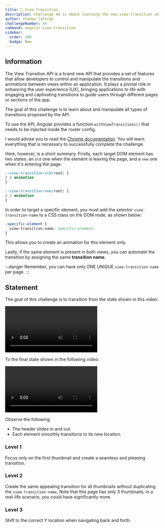 ```yaml
---
title: 🔴 View Transition
description: Challenge 44 is about learning the new view transition animation API
author: thomas-laforge
challengeNumber: 44
command: angular-view-transition
sidebar:
  order: 208
  badge: New
---
```


## Information

The View Transition API is a brand new API that provides a set of features that allow developers to control and manipulate the transitions and animations between views within an application.
It plays a pivotal role in enhancing the user experience (UX), bringing applications to life with engaging and captivating transitions to guide users through different pages or sections of the app.

The goal of this challenge is to learn about and manipulate all types of transitions proposed by the API.

To use the API, Angular provides a function `withViewTransitions()` that needs to be injected inside the router config.

I would advise you to read the [Chrome documentation](https://developer.chrome.com/docs/web-platform/view-transitions). You will learn everything that is necessary to successfully complete the challenge.

Here, however, is a short summary:
Firstly, each target DOM element has two states: an `old` one when the element is leaving the page, and a `new` one when it's entering the page:

```css
::view-transition-old(root) {
/ / animation
}

::view-transition-new(root) {
/ / animation
}
```

In order to target a specific element, you must add the selector `view-transition-name` to a CSS class on the DOM node, as shown below:

```css
.specific-element {
  view-transition-name: specific-element;
}
```

This allows you to create an animation for this element only.

Lastly, if the same element is present in both views, you can automate the transition by assigning the same **transition name**.

:::danger
Remember, you can have only ONE UNIQUE `view-transition-name` per page.
:::

## Statement

The goal of this challenge is to transition from the state shown in this video:

<video controls src="https://github.com/tomalaforge/angular-challenges/assets/30832608/1e247bc4-3826-4e1c-afb0-aebdfec2ee85">
</video>

To the final state shown in the following video:

<video controls src="https://github.com/tomalaforge/angular-challenges/assets/30832608/27850781-a948-4ed6-a7e4-096473b755aa">
</video>

Observe the following:

- The header slides in and out.
- Each element smoothly transitions to its new location.

### Level 1

Focus only on the first thumbnail and create a seamless and pleasing transition.

### Level 2

Create the same appealing transition for all thumbnails without duplicating the `view-transition-name`. Note that this page has only 3 thumbnails; in a real-life scenario, you could have significantly more.

### Level 3

Shift to the correct Y location when navigating back and forth.
